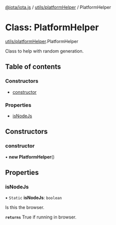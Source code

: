[@iota/iota.js](../README.md) / [utils/platformHelper](../modules/utils_platformHelper.md) / PlatformHelper

# Class: PlatformHelper

[utils/platformHelper](../modules/utils_platformHelper.md).PlatformHelper

Class to help with random generation.

## Table of contents

### Constructors

- [constructor](utils_platformHelper.PlatformHelper.md#constructor)

### Properties

- [isNodeJs](utils_platformHelper.PlatformHelper.md#isnodejs)

## Constructors

### constructor

• **new PlatformHelper**()

## Properties

### isNodeJs

▪ `Static` **isNodeJs**: `boolean`

Is this the browser.

**`returns`** True if running in browser.
